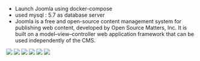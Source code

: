 + Launch Joomla using docker-compose
+ used mysql : 5.7 as database server
+ Joomla is a free and open-source content management system for publishing web content, developed by Open Source Matters, Inc. It is built on a model–view–controller web application framework that can be used independently of the CMS.

![](images/d1.png)
![](images/d2.png)
![](images/d3.png)
![](images/d4.png)
![](images/d5.png)
![](images/d6.jpeg)
